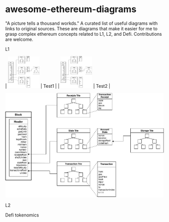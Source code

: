 # awesome-ethereum-diagrams

"A picture tells a thousand workds." A curated list of useful diagrams with links to original sources. These are diagrams that make it easier for me to grasp complex ethereum concepts related to L1, L2, and Defi.  Contributions are welcome.

L1

| <img src="block.jpeg" width="100" height="100">        | Test1         | 
| <img src="block.jpeg" width="100" height="100">        | Test2         |

![Screenshot](block.jpeg)

L2

Defi tokenomics
